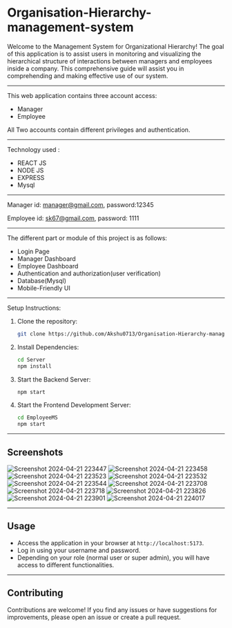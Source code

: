 # Organisation-Hierarchy-management-system

Welcome to the Management System for Organizational Hierarchy! The goal of this application is to assist users in monitoring and visualizing the hierarchical structure of interactions between managers and employees inside a company. This comprehensive guide will assist you in comprehending and making effective use of our system.

-------------
This web application contains three account access:
- Manager
- Employee

All Two accounts contain different privileges and authentication.

-------------
Technology used :
- REACT JS
- NODE JS 
- EXPRESS
- Mysql

-------------

Manager
id: manager@gmail.com,
password:12345

Employee
id: sk67@gmail.com,
password: 1111

-------------
The different part or module of this project is as follows:
- Login Page
- Manager Dashboard
- Employee Dashboard
- Authentication and authorization(user verification)
- Database(Mysql)
- Mobile-Friendly UI

-------------

Setup Instructions:
1. Clone the repository:
   ```bash
   git clone https://github.com/Akshu0713/Organisation-Hierarchy-management-system.git
   ```
2. Install Dependencies:
   ```bash
   cd Server
   npm install
   ```
3. Start the Backend Server:
    ```bash
   npm start
   ```
4. Start the Frontend Development Server:
    ```bash
   cd EmployeeMS
   npm start
   ```

-------------
## Screenshots

![Screenshot 2024-04-21 223447](https://github.com/Akshu0713/Organisation-Hierarchy-management-system/assets/110551648/baab4c8f-0981-4ceb-b125-2436deec0144)
![Screenshot 2024-04-21 223458](https://github.com/Akshu0713/Organisation-Hierarchy-management-system/assets/110551648/6cd31e71-2d5e-421c-b565-89769c5876f2)
![Screenshot 2024-04-21 223523](https://github.com/Akshu0713/Organisation-Hierarchy-management-system/assets/110551648/506f47a2-647b-4380-ad79-b7e463b89b38)
![Screenshot 2024-04-21 223532](https://github.com/Akshu0713/Organisation-Hierarchy-management-system/assets/110551648/5ad7c361-174a-4386-a9b5-7c6d31ce92bb)
![Screenshot 2024-04-21 223544](https://github.com/Akshu0713/Organisation-Hierarchy-management-system/assets/110551648/361f7161-9a35-4068-8bf7-463183752670)
![Screenshot 2024-04-21 223708](https://github.com/Akshu0713/Organisation-Hierarchy-management-system/assets/110551648/ba33ff4f-61ef-4066-9e9f-5de0c17f59b1)
![Screenshot 2024-04-21 223718](https://github.com/Akshu0713/Organisation-Hierarchy-management-system/assets/110551648/1332edc3-52c4-4111-bbb4-1b38546c86c5)
![Screenshot 2024-04-21 223826](https://github.com/Akshu0713/Organisation-Hierarchy-management-system/assets/110551648/f3bbc593-a999-44ab-863d-b598c3dab0a8)
![Screenshot 2024-04-21 223901](https://github.com/Akshu0713/Organisation-Hierarchy-management-system/assets/110551648/32eb4d40-54cc-4def-994d-1c0af8c1f2f8)
![Screenshot 2024-04-21 224017](https://github.com/Akshu0713/Organisation-Hierarchy-management-system/assets/110551648/02c59294-61cd-406d-a6e1-85b30c62414a)


-------------
## Usage

- Access the application in your browser at `http://localhost:5173`.
- Log in using your username and password.
- Depending on your role (normal user or super admin), you will have access to different functionalities.

-------------
## Contributing

Contributions are welcome! If you find any issues or have suggestions for improvements, please open an issue or create a pull request.
